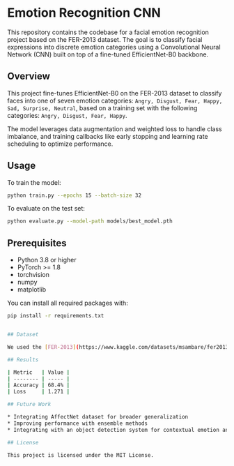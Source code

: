 # Emotion Recognition CNN

This repository contains the codebase for a facial emotion recognition project based on the FER-2013 dataset. The goal is to classify facial expressions into discrete emotion categories using a Convolutional Neural Network (CNN) built on top of a fine-tuned EfficientNet-B0 backbone.

## Overview

This project fine-tunes EfficientNet-B0 on the FER-2013 dataset to classify faces into one of seven emotion categories:
`Angry, Disgust, Fear, Happy, Sad, Surprise, Neutral`,
based on a training set with the following categories:
`Angry, Disgust, Fear, Happy`.

The model leverages data augmentation and weighted loss to handle class imbalance, and training callbacks like early stopping and learning rate scheduling to optimize performance.

## Usage

To train the model:

```bash
python train.py --epochs 15 --batch-size 32
```

To evaluate on the test set:

```bash
python evaluate.py --model-path models/best_model.pth
```

## Prerequisites

- Python 3.8 or higher
- PyTorch >= 1.8
- torchvision
- numpy
- matplotlib

You can install all required packages with:

```bash
pip install -r requirements.txt


## Dataset

We used the [FER-2013](https://www.kaggle.com/datasets/msambare/fer2013) dataset, a publicly available dataset for facial expression classification.

## Results

| Metric   | Value |
| -------- | ----- |
| Accuracy | 68.4% |
| Loss     | 1.271 |

## Future Work

* Integrating AffectNet dataset for broader generalization
* Improving performance with ensemble methods
* Integrating with an object detection system for contextual emotion analysis, such as 'Driver Wellbeing Detection'

## License

This project is licensed under the MIT License.
